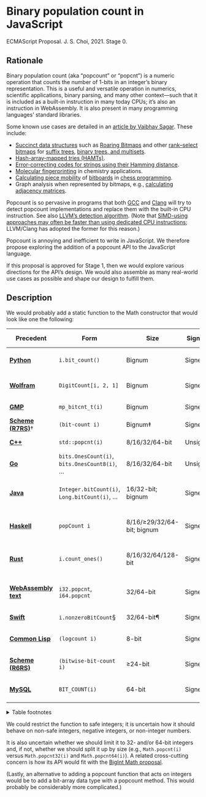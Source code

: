 # Binary population count in JavaScript
ECMAScript Proposal. J. S. Choi, 2021. Stage 0.

## Rationale

Binary population count (aka “popcount” or “popcnt”) is a numeric operation that
counts the number of 1-bits in an integer’s binary representation. This is a
useful and versatile operation in numerics, scientific applications, binary parsing, and many other context—such that it is included as a
built-in instruction in many today CPUs; it’s also an instruction in
WebAssembly. It is also present in many programming languages’ standard
libraries.

Some known use cases are detailed in an [article by Vaibhav Sagar][]. These
include:

* [Succinct data structures][] such as [Roaring Bitmaps][] and other
  [rank–select bitmaps][] for [suffix trees][], [binary trees, and multisets][RRR].
* [Hash-array-mapped tries (HAMTs)][HAMTs].
* [Error-correcting codes for strings using their Hamming distance][Hamming].
* [Molecular fingerprinting][] in chemistry applications.
* [Calculating piece mobility][] of [bitboards][] in [chess programming][].
* Graph analysis when represented by bitmaps, e.g., [calculating adjacency matrices][].

[article by Vaibhav Sagar]: https://vaibhavsagar.com/blog/2019/09/08/popcount/
[succinct data structures]: https://en.wikipedia.org/wiki/Succinct_data_structure
[rank–select bitmaps]: http://www.cs.cmu.edu/~./dga/papers/zhou-sea2013.pdf
[Roaring bitmaps]: https://roaringbitmap.org
[RRR]: https://archive.org/details/proceedingsofthi2002acms/page/233
[suffix trees]: https://web.archive.org/web/20110929230740/http://www.dmi.unisa.it/people/cerulli/www/WSPages/WSFiles/Abs/S3/S33_abs_Grossi.pdf
[HAMTs]: https://vaibhavsagar.com/blog/2018/07/29/hamts-from-scratch/
[Hamming]: https://en.wikipedia.org/wiki/Hamming_distance#Error_detection_and_error_correction
[molecular fingerprinting]: http://www.dalkescientific.com/writings/diary/archive/2008/06/26/fingerprint_background.html
[chess programming]: https://www.chessprogramming.org/Population_Count
[bitboards]: https://www.chessprogramming.org/Bitboards
[calculating piece mobility]: https://www.chessprogramming.org/Mobility#Mobility_with_Bitboards
[calculating adjacency matrices]: https://news.ycombinator.com/item?id=20915187

Popcount is so pervasive in programs that both [GCC][] and [Clang][] will try
to detect popcount implementations and replace them with the built-in CPU
instruction. See also [LLVM’s detection algorithm][]. (Note that [SIMD-using
approaches may often be faster than using dedicated CPU instructions][SIMD];
LLVM/Clang has adopted the former for this reason.)

[GCC]: https://godbolt.org/z/JUzmD8
[Clang]: https://godbolt.org/z/AVqMGl
[LLVM’s detection algorithm]: https://github.com/llvm-mirror/llvm/blob/f36485f7ac2a8d72ad0e0f2134c17fd365272285/lib/Transforms/Scalar/LoopIdiomRecognize.cpp#L960
[SIMD]: https://arxiv.org/pdf/1611.07612.pdf

Popcount is annoying and inefficient to write in JavaScript. We therefore
propose exploring the addition of a popcount API to the JavaScript language.

If this proposal is approved for Stage 1, then we would explore various
directions for the API’s design. We would also assemble as many real-world use
cases as possible and shape our design to fulfill them.

## Description
We would probably add a static function to the Math constructor that would look
like one the following:


| Precedent                | Form                                         | Size                       | Signed?  | Negative-int behavior             |
| ------------------------ | -------------------------------------------- | -------------------------- | -------- | --------------------------------- |
| **[Python][]**           | `i.bit_count()`                              | Bignum                     | Signed   | Input treated as absolute value   |
| **[Wolfram][]**          | `DigitCount[i, 2, 1]`                        | Bignum                     | Signed   | Input treated as absolute value   |
| **[GMP][]**              | `mp_bitcnt_t(i)`                             | Bignum                     | Signed   | Special behavior\*                |
| **[Scheme (R7RS)][]**†   | `(bit-count i)`                              | Bignum‡                    | Signed   | Two’s complement‡                 |
| **[C++][]**              | `std::popcnt(i)`                             | 8/16/32/64-bit             | Unsigned | Forbidden by static typing        |
| **[Go][]**               | `bits.OnesCount(i)`, `bits.OnesCount8(i)`, … | 8/16/32/64-bit             | Unsigned | Forbidden by static typing        |
| **[Java][]**             | `Integer.bitCount(i)`, `Long.bitCount(i)`, … | 16/32-bit; bignum          | Signed   | Two’s complement (type dependent) |
| **[Haskell][]**          | `popCount i`                                 | 8/16/≥29/32/64-bit; bignum | Signed   | Two’s complement (type dependent) |
| **[Rust][]**             | `i.count_ones()`                             | 8/16/32/64/128-bit         | Signed   | Two’s complement (type dependent) |
| **[WebAssembly text][]** | `i32.popcnt`, `i64.popcnt`                   | 32/64-bit                  | Signed   | Two’s complement (type dependent) |
| **[Swift][]**            | `i.nonzeroBitCount`§                         | 32/64-bit¶                 | Signed   | Two’s complement¶                 |
| **[Common Lisp][]**      | `(logcount i)`                               | 8-bit                      | Signed   | Two’s complement (8-bit)          |
| **[Scheme (R6RS)][]**    | `(bitwise-bit-count i)`                      | ≥24-bit                    | Signed   | Two’s complement (≥24-bit)        |
| **[MySQL][]**            | `BIT_COUNT(i)`                               | 64-bit                     | Signed   | Two’s complement (64-bit)         |

<details>

<summary>Table footnotes</summary>

\* [GMP][]’s documentation about `mp_bitcnt_t` says, “If [the argument is
negative], the number of 1s is infinite, and the return value is the largest
possible `mp_bitcnt_t`.”

† [Scheme (R7RS)][] here refers to SRFI 151, which is implemented in several
R7RS implementations, such as [in Chicken Scheme][].

‡ Scheme (R7RS) uses arbitrary-precision integers that SRFI 151 considers as
little-endian bit strings using two’s complement. This means that negative
integers are considered to contain infinite ones. Therefore, when `bit-count`
receives a negative integer, it returns its number of zeroes instead.

§ [Swift][]’s `nonzeroBitCount` property forms a trio with its
`leadingZeroBitCount` and `trailingZeroBitCount` properties.

¶ Whether Swift’s int type is either 32- or 64-bit depends on its compiler.

</details>

[C++]: https://en.cppreference.com/w/cpp/numeric/popcount
[Common Lisp]: http://www.lispworks.com/documentation/HyperSpec/Body/f_logcou.htm
[GMP]: https://gmplib.org/manual/Integer-Logic-and-Bit-Fiddling#index-mpz_005fpopcount
[Go]: https://pkg.go.dev/math/bits#OnesCount
[Haskell]: https://downloads.haskell.org/~ghc/9.2.3/docs/html/libraries/base-4.16.2.0/Data-Bits.html#v:popCount
[in Chicken Scheme]: https://wiki.call-cc.org/supported-standards
[Java]: https://docs.oracle.com/en/java/javase/18/docs/api/java.base/java/lang/Integer.html#bitCount(int)
[MySQL]: https://dev.mysql.com/doc/refman/5.7/en/bit-functions.html#function_bit-count
[Python]: https://docs.python.org/3/library/stdtypes.html#int.bit_count
[Rust]: https://doc.rust-lang.org/std/?search=count_ones
[Scheme (R6RS)]: http://www.r6rs.org/final/html/r6rs-lib/r6rs-lib-Z-H-12.html
[Scheme (R7RS)]: https://srfi.schemers.org/srfi-151/srfi-151.html
[Swift]: https://developer.apple.com/documentation/swift/int/nonzerobitcount
[WebAssembly text]: https://developer.mozilla.org/en-US/docs/webassembly/reference/numeric/population_count
[Wolfram]: https://reference.wolfram.com/language/ref/DigitCount.html

We could restrict the function to safe integers; it is uncertain how it should
behave on non-safe integers, negative integers, or non-integer numbers.

It is also uncertain whether we should limit it to 32- and/or 64-bit integers
and, if not, whether we should split it up by size (e.g., `Math.popcnt(i)`
versus `Math.popcnt32(i)` and `Math.popcnt64(i)`). A related cross-cutting
concern is how its API would fit with the [BigInt Math proposal][].

[BigInt Math proposal]: https://github.com/tc39/proposal-bigint-math

(Lastly, an alternative to adding a popcount function that acts on integers
would be to add a bit-array data type with a popcount method. This would
probably be considerably more complicated.)

